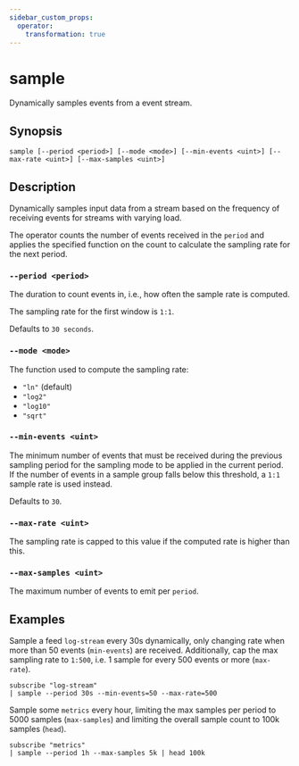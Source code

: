 ```yaml
---
sidebar_custom_props:
  operator:
    transformation: true
---
```


# sample

Dynamically samples events from a event stream.

## Synopsis

```
sample [--period <period>] [--mode <mode>] [--min-events <uint>] [--max-rate <uint>] [--max-samples <uint>]
```

## Description

Dynamically samples input data from a stream based on the frequency of
receiving events for streams with varying load.

The operator counts the number of events received in the `period` and applies
the specified function on the count to calculate the sampling rate for the next
period.

### `--period <period>`

The duration to count events in, i.e., how often the sample rate is computed.

The sampling rate for the first window is `1:1`.

Defaults to `30 seconds`.

### `--mode <mode>`

The function used to compute the sampling rate:

- `"ln"` (default)
- `"log2"`
- `"log10"`
- `"sqrt"`

### `--min-events <uint>`

The minimum number of events that must be received during the previous sampling
period for the sampling mode to be applied in the current period. If the number
of events in a sample group falls below this threshold, a `1:1` sample rate is
used instead.

Defaults to `30`.

### `--max-rate <uint>`

The sampling rate is capped to this value if the computed rate is higher than this.

### `--max-samples <uint>`

The maximum number of events to emit per `period`.

## Examples

Sample a feed `log-stream` every 30s dynamically, only changing rate when more
than 50 events (`min-events`) are received. Additionally, cap the max sampling
rate to `1:500`, i.e. 1 sample for every 500 events or more (`max-rate`).

```
subscribe "log-stream" 
| sample --period 30s --min-events=50 --max-rate=500
```
Sample some `metrics` every hour, limiting the max samples per period to 5000
samples (`max-samples`) and limiting the overall sample count to 100k samples
(`head`).

```
subscribe "metrics" 
| sample --period 1h --max-samples 5k | head 100k
```
